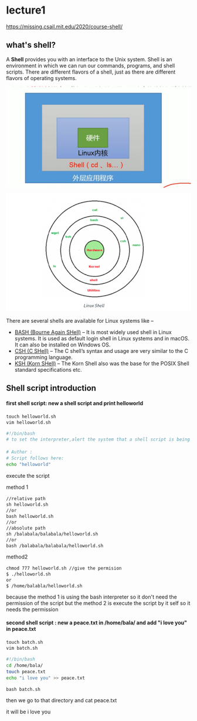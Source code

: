 # lecture1

https://missing.csail.mit.edu/2020/course-shell/

## what's shell?

A **Shell** provides you with an interface to the Unix system. Shell is an environment in which we can run our commands, programs, and shell scripts. There are different flavors of a shell, just as there are different flavors of operating systems.

![image-20221031200944204](lecture1intro.assets/image-20221031200944204.png)

![image-20221031201705601](lecture1intro.assets/image-20221031201705601.png)

There are several shells are available for Linux systems like –

- [BASH (Bourne Again SHell)](https://en.wikipedia.org/wiki/Bash_(Unix_shell)) – It is most widely used shell in Linux systems. It is used as default login shell in Linux systems and in macOS. It can also be installed on Windows OS.
- [CSH (C SHell)](https://en.wikipedia.org/wiki/C_shell) – The C shell’s syntax and usage are very similar to the C programming language.
- [KSH (Korn SHell)](https://en.wikipedia.org/wiki/Korn_shell) – The Korn Shell also was the base for the POSIX Shell standard specifications etc.

## Shell script introduction

#### first shell script: new a shell script and print helloworld

```
touch helloworld.sh
vim helloworld.sh
```



```sh
#!/bin/bash 
# to set the interpreter,alert the system that a shell script is being started.

# Author : 
# Script follows here:
echo "helloworld"
```

execute the script

method 1

```
//relative path
sh helloworld.sh
//or
bash helloworld.sh  
//or
//absolute path
sh /balabala/balabala/helloworld.sh 
//or
bash /balabala/balabala/helloworld.sh
```

method2

```
chmod 777 helloworld.sh //give the permision
$ ./helloworld.sh
or
$ /home/balabla/helloworld.sh
```

because the method 1 is using the bash interpreter so it don't need the permission of the script but the method 2 is execute the script by it self so it needs the permission



#### second shell script : new a peace.txt in /home/bala/ and add "i love you" in peace.txt



```
touch batch.sh
vim batch.sh

```



```sh
#!/bin/bash
cd /home/bala/
touch peace.txt
echo "i love you" >> peace.txt 

```

```
bash batch.sh
```

then we go to that directory and cat peace.txt 

it will be i love you



























































